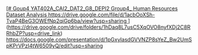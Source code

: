 [[# Goup4
YAT402A_CAI2_DAT2_G8_DEPI2  Group4_  Human Resources Dataset Analysis
https://drive.google.com/file/d/1acbOoXSh-TvaP4BeG3OWEfNp2qiGp6ba/view?usp=sharing
](https://drive.google.com/file/d/1FGBtoWzac4yVhGBh74g1hJqX5DIflvW8/view?usp=sharing)
](https://drive.google.com/drive/folders/1hDaq8L7usC5XqOVO8nyfXDj2C8RRhbZP?usp=drive_link)
https://docs.google.com/presentation/d/1pGxyIasdGVVNZP8sYeZ_Bw2UmSpKPrVPzI4tW6509yQ/edit?usp=sharing

